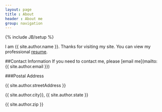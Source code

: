 ```yaml
---
layout: page
title : About
header : About me
group: navigation
---
```

{% include JB/setup %}

I am {{ site.author.name }}. Thanks for visiting my site. You can view my professional [resume](http://www.sameertotey.com/resume.html).  

##Contact Information
If you need to contact me, please [email me](mailto:{{ site.author.email }})

###Postal Address

{{ site.author.streetAddress }}

{{ site.author.city}}, {{ site.author.state }}

{{ site.author.zip }}